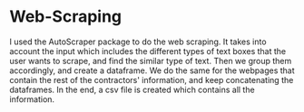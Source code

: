 # Web-Scraping
I used the AutoScraper package to do the web scraping. It takes into account the input which includes the different types of text boxes that the user wants to scrape, and find the similar type of text. Then we group them accordingly, and create a dataframe. We do the same for the webpages that contain the rest of the contractors' information, and keep concatenating the dataframes. In the end, a csv file is created which contains all the information.
